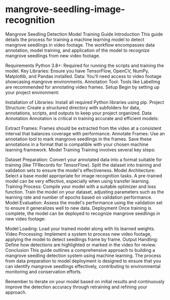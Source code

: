 # mangrove-seedling-image-recognition
Mangrove Seedling Detection Model Training Guide
Introduction
This guide details the process for training a machine learning model to detect mangrove seedlings in video footage. The workflow encompasses data annotation, model training, and application of the model to recognize mangrove seedlings from new video footage.

Requirements
Python 3.8+: Required for running the scripts and training the model.
Key Libraries: Ensure you have TensorFlow, OpenCV, NumPy, Matplotlib, and Pandas installed.
Data: You'll need access to video footage showcasing mangrove environments.
Annotation Tool: Tools like LabelImg are recommended for annotating video frames.
Setup
Begin by setting up your project environment:

Installation of Libraries: Install all required Python libraries using pip.
Project Structure: Create a structured directory with subfolders for data, annotations, scripts, and outputs to keep your project organized.
Data Annotation
Annotation is critical in training accurate and efficient models:

Extract Frames: Frames should be extracted from the video at a consistent interval that balances coverage with performance.
Annotate Frames: Use an annotation tool to mark mangrove seedlings in the frames. Save these annotations in a format that is compatible with your chosen machine learning framework.
Model Training
Training involves several key steps:

Dataset Preparation: Convert your annotated data into a format suitable for training (like TFRecords for TensorFlow). Split the dataset into training and validation sets to ensure the model's effectiveness.
Model Architecture: Select a base model appropriate for image recognition tasks. A pre-trained model can be very effective, especially when using transfer learning.
Training Process: Compile your model with a suitable optimizer and loss function. Train the model on your dataset, adjusting parameters such as the learning rate and number of epochs based on validation performance.
Model Evaluation: Assess the model's performance using the validation set to ensure it generalizes well to new data.
Deployment
Once training is complete, the model can be deployed to recognize mangrove seedlings in new video footage:

Model Loading: Load your trained model along with its learned weights.
Video Processing: Implement a system to process new video footage, applying the model to detect seedlings frame by frame.
Output Handling: Define how detections are highlighted or marked in the video for review.
Conclusion
This guide outlines a comprehensive approach to building a mangrove seedling detection system using machine learning. The process from data preparation to model deployment is designed to ensure that you can identify mangrove seedlings effectively, contributing to environmental monitoring and conservation efforts.

Remember to iterate on your model based on initial results and continuously improve the detection accuracy through retraining and refining your approach.


